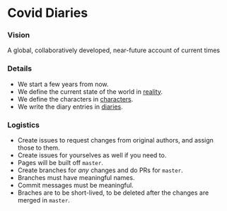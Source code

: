 # Covid Diaries

### Vision
A global, collaboratively developed, near-future account of current times

### Details
- We start a few years from now.
- We define the current state of the world in [reality](/reality/now.md).
- We define the characters in [characters](/people/characters.md).
- We write the diary entries in [diaries](/diaries).

### Logistics
- Create issues to request changes from original authors, and assign those to them.
- Create issues for yourselves as well if you need to.
- Pages will be built off `master`.
- Create branches for _any_ changes and do PRs for `master`.
- Branches must have meaningful names. 
- Commit messages must be meaningful.
- Braches are to be short-lived, to be deleted after the changes are merged in `master`.